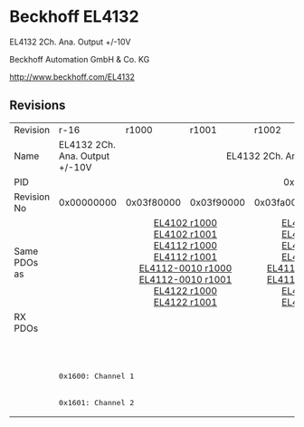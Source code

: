 # Beckhoff EL4132

EL4132 2Ch. Ana. Output +/-10V

Beckhoff Automation GmbH & Co. KG

http://www.beckhoff.com/EL4132

## Revisions
<table>
<tr >
<td>Revision</td>
<td><div class="foo">r-16</div></td>
<td><div class="foo">r1000</div></td>
<td><div class="foo">r1001</div></td>
<td><div class="foo">r1002</div></td>
<td><div class="foo">r1003</div></td>
<td><div class="foo">r1004</div></td>
<td><div class="foo">r1005</div></td>
<td><div class="foo">r9979</div></td>
</tr>
<tr >
<td>Name</td>
<td><div class="foo">EL4132 2Ch. Ana. Output +/-10V</div></td>
<td colspan=6 align="center"><div class="foo">EL4132 2Ch. Ana. Output +/-10V, 16bit</div></td>
<td><div class="foo">EL4132 2Ch. Ana. Output +/-10V</div></td>
</tr>
<tr >
<td>PID</td>
<td colspan=8 align="center"><div class="foo">0x10243052</div></td>
</tr>
<tr >
<td>Revision No</td>
<td><div class="foo">0x00000000</div></td>
<td><div class="foo">0x03f80000</div></td>
<td><div class="foo">0x03f90000</div></td>
<td><div class="foo">0x03fa0000</div></td>
<td><div class="foo">0x03fb0000</div></td>
<td><div class="foo">0x03fc0000</div></td>
<td><div class="foo">0x03fd0000</div></td>
<td><div class="foo">0x270b0000</div></td>
</tr>
<tr >
<td>Same PDOs as</td>
<td><div class="foo"></div></td>
<td colspan=2 align="center"><div class="foo"><a href="EL4102">EL4102 r1000</a><br/><a href="EL4102">EL4102 r1001</a><br/><a href="EL4112">EL4112 r1000</a><br/><a href="EL4112">EL4112 r1001</a><br/><a href="EL4112-0010">EL4112-0010 r1000</a><br/><a href="EL4112-0010">EL4112-0010 r1001</a><br/><a href="EL4122">EL4122 r1000</a><br/><a href="EL4122">EL4122 r1001</a></div></td>
<td colspan=2 align="center"><div class="foo"><a href="EL4102">EL4102 r1002</a><br/><a href="EL4102">EL4102 r1003</a><br/><a href="EL4112">EL4112 r1002</a><br/><a href="EL4112">EL4112 r1003</a><br/><a href="EL4112-0010">EL4112-0010 r1002</a><br/><a href="EL4112-0010">EL4112-0010 r1003</a><br/><a href="EL4122">EL4122 r1002</a><br/><a href="EL4122">EL4122 r1003</a></div></td>
<td colspan=2 align="center"><div class="foo"><a href="EL4102">EL4102 r1004</a><br/><a href="EL4102">EL4102 r1005</a><br/><a href="EL4112">EL4112 r1004</a><br/><a href="EL4112">EL4112 r1005</a><br/><a href="EL4112-0010">EL4112-0010 r1004</a><br/><a href="EL4112-0010">EL4112-0010 r1005</a><br/><a href="EL4122">EL4122 r1004</a><br/><a href="EL4122">EL4122 r1005</a></div></td>
<td><div class="foo"></div></td>
</tr>
<tr class="rxpdo pdosection">
<td rowspan=4 valign=top>RX PDOs</td>
<td colspan=7 align="left"></td>
<td><pre>: </pre></td>
<td></td>
</tr>
<tr class="rxpdo pdosection">
<td colspan=7 align="left"></td>
<td><pre>: </pre></td>
</tr>
<tr class="rxpdo pdosection">
<td colspan=7 align="left"><pre>0x1600: Channel 1</pre></td>
<td></td>
</tr>
<tr class="rxpdo pdosection">
<td colspan=7 align="left"><pre>0x1601: Channel 2</pre></td>
<td></td>
</tr>
</table>
